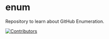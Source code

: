 # enum
Repository to learn about GitHub Enumeration.
















































































































































[![Contributors](https://img.shields.io/badge/Contributors-3-brightgreen)](https://github.com/EurydiceCorp/enum/graphs/contributors)
